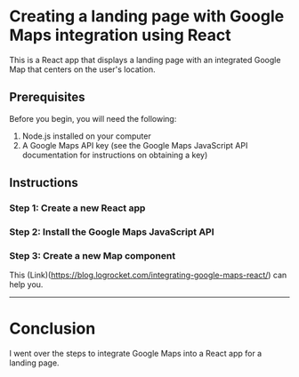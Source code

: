 # Creating a landing page with Google Maps integration using React

This is a React app that displays a landing page with an integrated Google Map that centers on the user's location.

## Prerequisites

Before you begin, you will need the following:

1. Node.js installed on your computer
2. A Google Maps API key (see the Google Maps JavaScript API documentation for instructions on obtaining a key)

## Instructions

### Step 1: Create a new React app

### Step 2: Install the Google Maps JavaScript API

### Step 3: Create a new Map component

This (Link)(https://blog.logrocket.com/integrating-google-maps-react/) can help you.


---
# Conclusion
I went over the steps to integrate Google Maps into a React app for a landing page.

